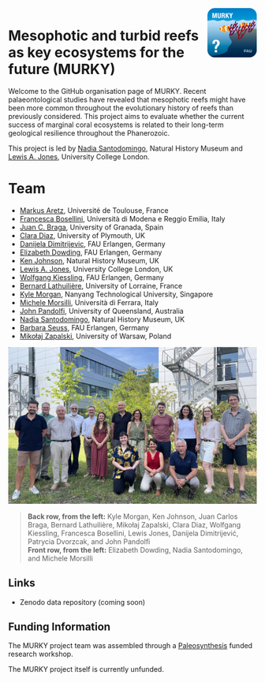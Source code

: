 <img src="logo.png" align ="right" height="100" />

# Mesophotic and turbid reefs as key ecosystems for the future (MURKY)

Welcome to the GitHub organisation page of MURKY. Recent palaeontological studies have revealed that mesophotic reefs might have been more common throughout the evolutionary history of reefs than previously considered. This project aims to evaluate whether the current success of marginal coral ecosystems is related to their long-term geological resilience throughout the Phanerozoic.

This project is led by [Nadia Santodomingo](mailto:n.santodomingo@nhm.ac.uk), Natural History Museum and [Lewis A. Jones](mailto:lewis.jones@ucl.ac.uk), University College London.

# Team

- [Markus Aretz](mailto:markus.aretz@get.omp.eu), Université de Toulouse, France
- [Francesca Bosellini](mailto:francesca.bosellini@unimore.it), Università di Modena e Reggio Emilia, Italy
- [Juan C. Braga](mailto:jbraga@ugr.es), University of Granada, Spain
- [Clara Diaz](mailto:clara.diaz@plymouth.ac.uk), University of Plymouth, UK
- [Danijela Dimitrijevic](mailto:danijela.dimitrijevic@fau.de), FAU Erlangen, Germany
- [Elizabeth Dowding](mailto:elizabeth.dowding@fau.de), FAU Erlangen, Germany
- [Ken Johnson](mailto:k.johnson@nhm.ac.uk), Natural History Museum, UK
- [Lewis A. Jones](mailto:lewis.jones@ucl.ac.uk), University College London, UK
- [Wolfgang Kiessling](mailto:wolfgang.kiessling@fau.de), FAU Erlangen, Germany
- [Bernard Lathuilière](mailto:bernard.lathuiliere@univ-lorraine.fr), University of Lorraine, France
- [Kyle Morgan](mailto:kmorgan@ntu.edu.sg), Nanyang Technological University, Singapore
- [Michele Morsilli](mailto:mrh@unife.it), Università di Ferrara, Italy
- [John Pandolfi](mailto:j.pandolfi@uq.edu.au), University of Queensland, Australia
- [Nadia Santodomingo](mailto:n.santodomingo@nhm.ac.uk), Natural History Museum, UK
- [Barbara Seuss](mailto:pal-synthesis@fau.de), FAU Erlangen, Germany
- [Mikołaj Zapalski](mailto:m.zapalski@uw.edu.pl), University of Warsaw, Poland

![](team.jpg)

> **Back row, from the left:** Kyle Morgan, Ken Johnson, Juan Carlos Braga, Bernard Lathuilière, Mikołaj Zapalski, Clara Diaz, Wolfgang Kiessling, Francesca Bosellini, Lewis Jones, Danijela Dimitrijević, Patrycia Dvorzcak, and John Pandolfi  
> **Front row, from the left:** Elizabeth Dowding, Nadia Santodomingo, and Michele Morsilli

## Links

- Zenodo data repository (coming soon)

## Funding Information

The MURKY project team was assembled through a [Paleosynthesis](https://www.paleosynthesis.nat.fau.de/index.php/murky/) funded research workshop.

The MURKY project itself is currently unfunded. 
